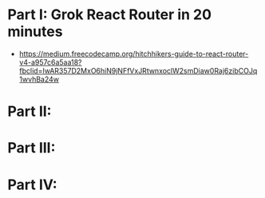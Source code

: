 # Part I: Grok React Router in 20 minutes
* https://medium.freecodecamp.org/hitchhikers-guide-to-react-router-v4-a957c6a5aa18?fbclid=IwAR357D2MxO6hiN9jNFfVxJRtwnxoclW2smDiaw0Raj6zibCOJq1wvhBa24w

# Part II:

# Part III:

# Part IV: 
